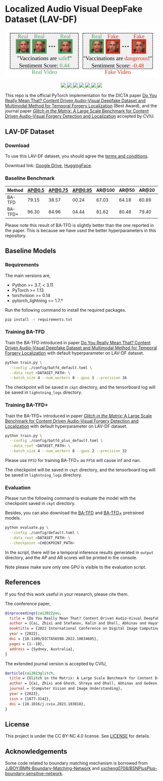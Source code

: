 # Localized Audio Visual DeepFake Dataset (LAV-DF)

<div align="center">
    <img src="assets/overview.svg">
    <p></p>
</div>

<div align="center">
    <a href="https://github.com/ControlNet/LAV-DF/issues">
        <img src="https://img.shields.io/github/issues/ControlNet/LAV-DF?style=flat-square">
    </a>
    <a href="https://github.com/ControlNet/LAV-DF/network/members">
        <img src="https://img.shields.io/github/forks/ControlNet/LAV-DF?style=flat-square">
    </a>
    <a href="https://github.com/ControlNet/LAV-DF/stargazers">
        <img src="https://img.shields.io/github/stars/ControlNet/LAV-DF?style=flat-square">
    </a>
    <a href="https://github.com/ControlNet/LAV-DF/blob/master/LICENSE">
        <img src="https://img.shields.io/badge/license-CC%20BY--NC%204.0-97ca00?style=flat-square">
    </a>
    <a href="https://arxiv.org/abs/2204.06228">
        <img src="https://img.shields.io/badge/arXiv-2204.06228-b31b1b.svg?style=flat-square">
    </a>
    <a href="https://arxiv.org/abs/2305.01979">
        <img src="https://img.shields.io/badge/arXiv-2305.01979-b31b1b.svg?style=flat-square">
    </a>
    <a href="https://paperswithcode.com/sota/temporal-forgery-localization-on-lav-df?p=glitch-in-the-matrix-a-large-scale-benchmark">
        <img src="https://img.shields.io/endpoint.svg?url=https://paperswithcode.com/badge/glitch-in-the-matrix-a-large-scale-benchmark/temporal-forgery-localization-on-lav-df&style=flat-square">
    </a>
</div>

This repo is the official PyTorch implementation for the DICTA paper [Do You Really Mean That? Content Driven Audio-Visual 
Deepfake Dataset and Multimodal Method for Temporal Forgery Localization](https://ieeexplore.ieee.org/document/10034605)
(Best Award), and the journal paper [_Glitch in the Matrix_: A Large Scale Benchmark for Content Driven Audio-Visual 
Forgery Detection and Localization](https://www.sciencedirect.com/science/article/pii/S1077314223001984) accepted by CVIU.

## LAV-DF Dataset

### Download

To use this LAV-DF dataset, you should agree the [terms and conditions](https://github.com/ControlNet/LAV-DF/blob/master/TERMS_AND_CONDITIONS.md).

Download link: [Google Drive](https://drive.google.com/file/d/1-OQ-NDtdEyqHNLaZU1Lt9Upk5wVqfYJw/view?usp=sharing), [HuggingFace](https://huggingface.co/datasets/ControlNet/LAV-DF).

### Baseline Benchmark

| Method  | AP@0.5 | AP@0.75 | AP@0.95 | AR@100 | AR@50 | AR@20 | AR@10 |
|---------|--------|---------|---------|--------|-------|-------|-------|
| BA-TFD  | 79.15  | 38.57   | 00.24   | 67.03  | 64.18 | 60.89 | 58.51 |
| BA-TFD+ | 96.30  | 84.96   | 04.44   | 81.62  | 80.48 | 79.40 | 78.75 |

Please note this result of BA-TFD is slightly better than the one reported in the paper. 
This is because we have used the better hyperparameters in this repository.

## Baseline Models

### Requirements

The main versions are,
- Python >= 3.7, < 3.11
- PyTorch >= 1.13
- torchvision >= 0.14
- pytorch_lightning == 1.7.*

Run the following command to install the required packages.

```bash
pip install -r requirements.txt
```

### Training BA-TFD

Train the BA-TFD introduced in paper [Do You Really Mean That? Content Driven Audio-Visual 
Deepfake Dataset and Multimodal Method for Temporal Forgery Localization](https://ieeexplore.ieee.org/document/10034605) with default hyperparameter on LAV-DF dataset.

```bash
python train.py \
  --config ./config/batfd_default.toml \
  --data_root <DATASET_PATH> \
  --batch_size 4 --num_workers 8 --gpus 1 --precision 16
```

The checkpoint will be saved in `ckpt` directory, and the tensorboard log will be saved in `lighntning_logs` directory.

### Training BA-TFD+

Train the BA-TFD+ introduced in paper [_Glitch in the Matrix_: A Large Scale Benchmark for Content Driven Audio-Visual Forgery Detection and Localization](https://www.sciencedirect.com/science/article/pii/S1077314223001984) with default hyperparameter on LAV-DF dataset.

```bash
python train.py \
  --config ./config/batfd_plus_default.toml \
  --data_root <DATASET_PATH> \
  --batch_size 4 --num_workers 8 --gpus 2 --precision 32
```

Please use `FP32` for training BA-TFD+ as `FP16` will cause inf and nan.

The checkpoint will be saved in `ckpt` directory, and the tensorboard log will be saved in `lighntning_logs` directory.


### Evaluation

Please run the following command to evaluate the model with the checkpoint saved in `ckpt` directory.

Besides, you can also download the [BA-TFD](https://github.com/ControlNet/LAV-DF/releases/download/pretrained_model/baftd_default.ckpt) and [BA-TFD+](https://github.com/ControlNet/LAV-DF/releases/download/pretrained_model_v2/baftd_plus_default.ckpt) pretrained models.

```bash
python evaluate.py \
  --config ./config/default.toml \
  --data_root <DATASET_PATH> \
  --checkpoint <CHECKPOINT_PATH>
```

In the script, there will be a temporal inference results generated in `output` directory, and the AP and AR scores will
be printed in the console.

Note please make sure only one GPU is visible to the evaluation script.

## References

If you find this work useful in your research, please cite them.

The conference paper,
```bibtex
@inproceedings{cai2022you,
  title = {Do You Really Mean That? Content Driven Audio-Visual Deepfake Dataset and Multimodal Method for Temporal Forgery Localization},
  author = {Cai, Zhixi and Stefanov, Kalin and Dhall, Abhinav and Hayat, Munawar},
  booktitle = {2022 International Conference on Digital Image Computing: Techniques and Applications (DICTA)},
  year = {2022},
  doi = {10.1109/DICTA56598.2022.10034605},
  pages = {1--10},
  address = {Sydney, Australia},
}
```

The extended journal version is accepted by CVIU,
```bibtex
@article{cai2023glitch,
  title = {Glitch in the Matrix: A Large Scale Benchmark for Content Driven Audio-Visual Forgery Detection and Localization},
  author = {Cai, Zhixi and Ghosh, Shreya and Dhall, Abhinav and Gedeon, Tom and Stefanov, Kalin and Hayat, Munawar},
  journal = {Computer Vision and Image Understanding},
  year = {2023},
  issn = {1077-3142},
  doi = {10.1016/j.cviu.2023.103818},
}
```

## License

This project is under the CC BY-NC 4.0 license. See [LICENSE](LICENSE) for details.

## Acknowledgements

Some code related to boundary matching mechanism is borrowed from 
[JJBOY/BMN-Boundary-Matching-Network](https://github.com/JJBOY/BMN-Boundary-Matching-Network) and 
[xxcheng0708/BSNPlusPlus-boundary-sensitive-network](https://github.com/xxcheng0708/BSNPlusPlus-boundary-sensitive-network).
